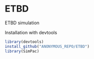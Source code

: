 # ETBD
ETBD simulation 

Installation with devtools

```R
library(devtools)
install_github("ANONYMOUS_REPO/ETBD")
library(SimPac)

```
















